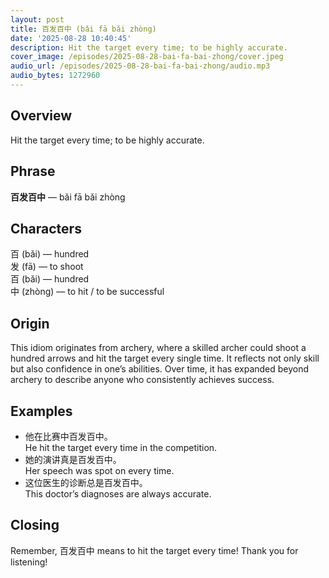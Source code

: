 ```yaml
---
layout: post
title: 百发百中 (bǎi fā bǎi zhòng)
date: '2025-08-28 10:40:45'
description: Hit the target every time; to be highly accurate.
cover_image: /episodes/2025-08-28-bai-fa-bai-zhong/cover.jpeg
audio_url: /episodes/2025-08-28-bai-fa-bai-zhong/audio.mp3
audio_bytes: 1272960
---
```





## Overview
Hit the target every time; to be highly accurate.

## Phrase
**百发百中** — bǎi fā bǎi zhòng
## Characters


百 (bǎi) — hundred  
发 (fā) — to shoot  
百 (bǎi) — hundred  
中 (zhòng) — to hit / to be successful


## Origin
This idiom originates from archery, where a skilled archer could shoot a hundred arrows and hit the target every single time. It reflects not only skill but also confidence in one’s abilities. Over time, it has expanded beyond archery to describe anyone who consistently achieves success.

## Examples
- 他在比赛中百发百中。<br>He hit the target every time in the competition.
- 她的演讲真是百发百中。<br>Her speech was spot on every time.
- 这位医生的诊断总是百发百中。<br>This doctor’s diagnoses are always accurate.

## Closing
Remember, 百发百中 means to hit the target every time! Thank you for listening!
